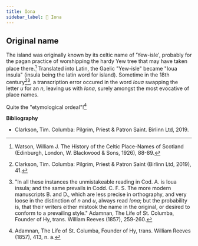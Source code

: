 ```yaml
---
title: Iona
sidebar_label: 📍 Iona
---
```


## Original name

The island was originally known by its celtic name of 'Yew-isle', probably for the pagan practice of worshipping the hardy Yew tree that may have taken place there.[^1] Translated into Latin, the Gaelic "Yew-isle" became "Ioua insula" (insula being the latin word for island). Sometime in the 18th century[^2][^3], a transcription error occured in the word _Ioua_ swapping the letter _u_ for an _n_, leaving us with _Iona_, surely amongst the most evocative of place names.

Quite the "etymological ordeal"![^4]


**Bibliography**

* Clarkson, Tim. Columba: Pilgrim, Priest & Patron Saint. Birlinn Ltd, 2019.

[^1]: Watson, William J. The History of the Celtic Place-Names of Scotland (Edinburgh, London, W. Blackwood & Sons, 1926), 88-89.
[^2]: Clarkson, Tim. Columba: Pilgrim, Priest & Patron Saint (Birlinn Ltd, 2019), 41.
[^3]: "In all these instances the unmistakeable reading in Cod. A. is Ioua insula; and the same prevails in Codd. C. F. S. The more modern manuscripts B. and D., which are less precise in orthography, and very loose in the distinction of _n_ and _u_, always read _Iona_; but the probability is, that their writers either mistook the name in the original, or desired to conform to a prevailing style." Adamnan, The Life of St. Columba, Founder of Hy, trans. William Reeves (1857), 259-260.
[^4]: Adamnan, The Life of St. Columba, Founder of Hy, trans. William Reeves (1857), 413, n. a.
